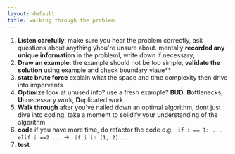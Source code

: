 ```yaml
---
layout: default
title: walking through the problem
---
```


1. **Listen carefully**: make sure you hear the problem correctly, ask questions about anything yhou're unsure about. mentally **recorded any unique information** in the probleml, write down if necessary;
2. **Draw an example**: the example should not be too simple, **validate the solution** using example and check boundary vlaue**
3. **state brute force** explain what the space and time complexity then drive into imporvents
4. **Optimize** look at unused info? use a fresh example? __BUD__: **B**ottlenecks, **U**nnecessary work, **D**uplicated work. 
5. **Walk through** after you've nailed down an optimal algorithm, dont just dive into coding, take a moment to solidify your understanding of the algorithm.
6. **code** if you have more time, do refactor the code e.g. ``` if i == 1: ... elif i ==2 ...``` -> ``` if i in (1, 2):..```
7. **test**
